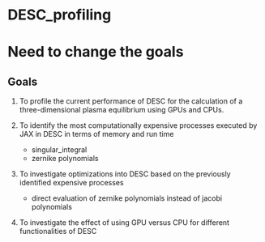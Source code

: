 # DESC_profiling

# Need to change the goals

## Goals
1. To profile the current performance of DESC for the calculation of a three-dimensional plasma equilibrium using GPUs and CPUs.

2. To identify the most computationally expensive processes executed by JAX in DESC in terms of
memory and run time
    - singular_integral
    - zernike polynomials

3. To investigate optimizations into DESC based on the previously identified expensive processes
    - direct evaluation of zernike polynomials instead of jacobi polynomials

4. To investigate the effect of using GPU versus CPU for different functionalities of DESC
